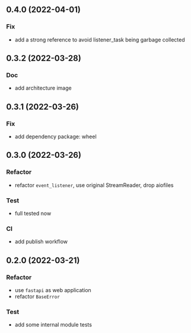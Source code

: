 ## 0.4.0  (2022-04-01)

### Fix
- add a strong reference to avoid listener_task being garbage collected

## 0.3.2  (2022-03-28)

### Doc
- add architecture image

## 0.3.1  (2022-03-26)

### Fix
- add dependency package: wheel

## 0.3.0  (2022-03-26)

### Refactor
- refactor `event_listener`, use original StreamReader, drop aiofiles

### Test
- full tested now

### CI
- add publish workflow

## 0.2.0  (2022-03-21)

### Refactor
- use `fastapi` as web application
- refactor `BaseError`

### Test
- add some internal module tests



